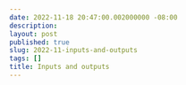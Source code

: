 ```yaml
---
date: 2022-11-18 20:47:00.002000000 -08:00
description:
layout: post
published: true
slug: 2022-11-inputs-and-outputs
tags: []
title: Inputs and outputs
---
```

